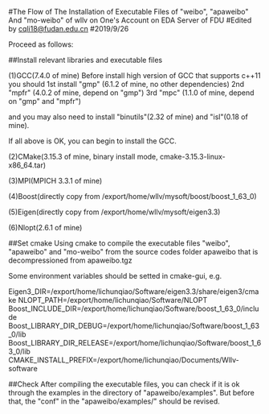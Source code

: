 #The Flow of The Installation of Executable Files of "weibo", "apaweibo" And "mo-weibo" of wllv on One's Account on EDA Server of FDU
#Edited by cqli18@fudan.edu.cn
#2019/9/26

Proceed as follows:

##Install relevant libraries and executable files

(1)GCC(7.4.0 of mine)
Before install high version of GCC that supports c++11
you should 1st install "gmp"   (6.1.2 of mine, no other dependencies)
	   2nd         "mpfr"  (4.0.2 of mine, depend on "gmp")
	   3rd         "mpc"   (1.1.0 of mine, depend on "gmp" and "mpfr")

and you may also need to install "binutils"(2.32 of mine) and "isl"(0.18 of mine).

If all above is OK, you can begin to install the GCC.

(2)CMake(3.15.3 of mine, binary install mode, cmake-3.15.3-linux-x86_64.tar)

(3)MPI(MPICH 3.3.1 of mine)

(4)Boost(directly copy from /export/home/wllv/mysoft/boost/boost_1_63_0)

(5)Eigen(directly copy from /export/home/wllv/mysoft/eigen3.3)

(6)Nlopt(2.6.1 of mine)

##Set cmake
Using cmake to compile the executable files "weibo", "apaweibo" and "mo-weibo" from the source codes folder apaweibo that is decompressioned from apaweibo.tgz

Some environment variables should be setted in cmake-gui, e.g.

Eigen3_DIR=/export/home/lichunqiao/Software/eigen3.3/share/eigen3/cmake
NLOPT_PATH=/export/home/lichunqiao/Software/NLOPT
Boost_INCLUDE_DIR=/export/home/lichunqiao/Software/boost_1_63_0/include
Boost_LIBRARY_DIR_DEBUG=/export/home/lichunqiao/Software/boost_1_63_0/lib
Boost_LIBRARY_DIR_RELEASE=/export/home/lichunqiao/Software/boost_1_63_0/lib
CMAKE_INSTALL_PREFIX=/export/home/lichunqiao/Documents/Wllv-software

##Check
After compiling the executable files, you can check if it is ok through the examples in the directory of "apaweibo/examples". But before that, the "conf" in the "apaweibo/examples/" should be revised.
